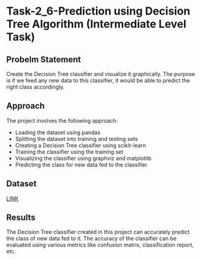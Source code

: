 # Task-2_6-Prediction using Decision Tree Algorithm (Intermediate Level Task)


<h2>Probelm Statement</h2>
Create the Decision Tree classifier and visualize it graphically. The purpose is if we feed any new data to this classifier, it would be able to predict the right class accordingly.


<h2>Approach</h2>
The project involves the following approach:

- Loading the dataset using pandas
- Splitting the dataset into training and testing sets
- Creating a Decision Tree classifier using scikit-learn
- Training the classifier using the training set
- Visualizing the classifier using graphviz and matplotlib
- Predicting the class for new data fed to the classifier

<h2>Dataset</h2>
<a href="https://bit.ly/3kXTdox">LINK</a>

<h2>Results</h2>
The Decision Tree classifier created in this project can accurately predict the class of new data fed to it. The accuracy of the classifier can be evaluated using various metrics like confusion matrix, classification report, etc.
